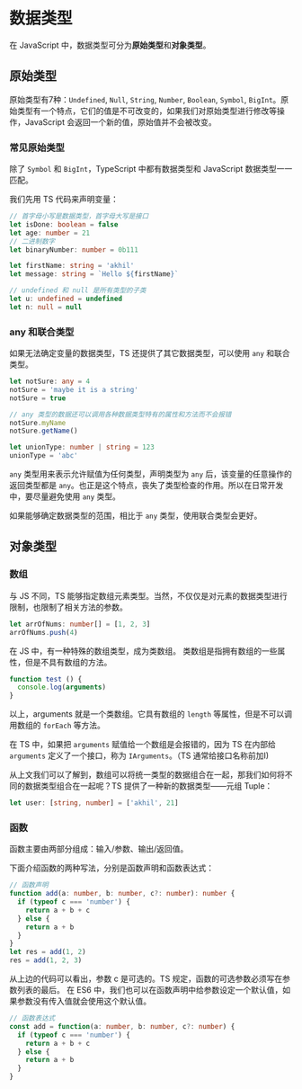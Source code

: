 # 数据类型

在 JavaScript 中，数据类型可分为**原始类型**和**对象类型**。

## 原始类型

原始类型有7种：`Undefined`, `Null`, `String`, `Number`, `Boolean`, `Symbol`, `BigInt`。原始类型有一个特点，它们的值是不可改变的，如果我们对原始类型进行修改等操作，JavaScript 会返回一个新的值，原始值并不会被改变。

### 常见原始类型

除了 `Symbol` 和 `BigInt`，TypeScript 中都有数据类型和 JavaScript 数据类型一一匹配。

我们先用 TS 代码来声明变量：

```typescript
// 首字母小写是数据类型，首字母大写是接口
let isDone: boolean = false
let age: number = 21
// 二进制数字
let binaryNumber: number = 0b111

let firstName: string = 'akhil'
let message: string = `Hello ${firstName}`

// undefined 和 null 是所有类型的子类
let u: undefined = undefined
let n: null = null
```

### any 和联合类型

如果无法确定变量的数据类型，TS 还提供了其它数据类型，可以使用 `any` 和联合类型。

```typescript
let notSure: any = 4
notSure = 'maybe it is a string'
notSure = true

// any 类型的数据还可以调用各种数据类型特有的属性和方法而不会报错
notSure.myName
notSure.getName()
```

```typescript
let unionType: number | string = 123
unionType = 'abc'
```

`any` 类型用来表示允许赋值为任何类型，声明类型为 `any` 后，该变量的任意操作的返回类型都是 `any`。也正是这个特点，丧失了类型检查的作用。所以在日常开发中，要尽量避免使用 `any` 类型。

如果能够确定数据类型的范围，相比于 `any` 类型，使用联合类型会更好。

## 对象类型

### 数组

与 JS 不同，TS 能够指定数组元素类型。当然，不仅仅是对元素的数据类型进行限制，也限制了相关方法的参数。

```typescript
let arrOfNums: number[] = [1, 2, 3]
arrOfNums.push(4)
```

在 JS 中，有一种特殊的数组类型，成为类数组。
类数组是指拥有数组的一些属性，但是不具有数组的方法。

```typescript
function test () {
  console.log(arguments)
}
```

以上，arguments 就是一个类数组。它具有数组的 `length` 等属性，但是不可以调用数组的 `forEach` 等方法。

在 TS 中，如果把 `arguments` 赋值给一个数组是会报错的，因为 TS 在内部给 `arguments` 定义了一个接口，称为 `IArguments`。（TS 通常给接口名称前加I)

从上文我们可以了解到，数组可以将统一类型的数据组合在一起，那我们如何将不同的数据类型组合在一起呢？TS 提供了一种新的数据类型——元组 Tuple：

```typescript
let user: [string, number] = ['akhil', 21]
```

### 函数

函数主要由两部分组成：输入/参数、输出/返回值。

下面介绍函数的两种写法，分别是函数声明和函数表达式：

```typescript
// 函数声明
function add(a: number, b: number, c?: number): number {
  if (typeof c === 'number') {
    return a + b + c
  } else {
    return a + b
  }
}
let res = add(1, 2)
res = add(1, 2, 3)
```

从上边的代码可以看出，参数 c 是可选的。TS 规定，函数的可选参数必须写在参数列表的最后。
在 ES6 中，我们也可以在函数声明中给参数设定一个默认值，如果参数没有传入值就会使用这个默认值。

```typescript
// 函数表达式
const add = function(a: number, b: number, c?: number) {
  if (typeof c === 'number') {
    return a + b + c
  } else {
    return a + b
  }
}


```
